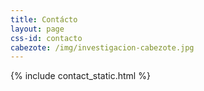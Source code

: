 ```yaml
---
title: Contácto
layout: page
css-id: contacto
cabezote: /img/investigacion-cabezote.jpg
---
```

{% include contact_static.html %}
